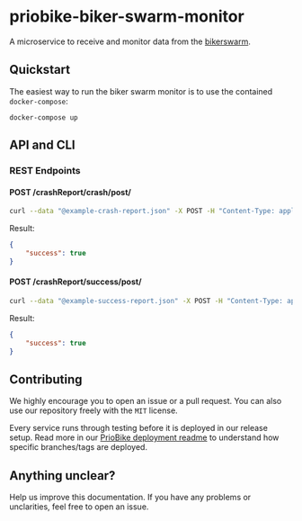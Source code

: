 # priobike-biker-swarm-monitor

A microservice to receive and monitor data from the [bikerswarm](https://github.com/priobike/priobike-biker-swarm).

## Quickstart

The easiest way to run the biker swarm monitor is to use the contained `docker-compose`:
```
docker-compose up
```
## API and CLI

### REST Endpoints

#### POST /crashReport/crash/post/

```bash
curl --data "@example-crash-report.json" -X POST -H "Content-Type: application/json" http://localhost/production/biker-swarm-monitor/crashReports/crash/post/
```
Result:
```json
{
    "success": true
}
```

#### POST /crashReport/success/post/

```bash
curl --data "@example-success-report.json" -X POST -H "Content-Type: application/json" http://localhost/production/biker-swarm-monitor/crashReports/success/post/
```
Result:
```json
{
    "success": true
}
```
## Contributing

We highly encourage you to open an issue or a pull request. You can also use our repository freely with the `MIT` license.

Every service runs through testing before it is deployed in our release setup. Read more in our [PrioBike deployment readme](https://github.com/priobike/.github/blob/main/wiki/deployment.md) to understand how specific branches/tags are deployed.

## Anything unclear?

Help us improve this documentation. If you have any problems or unclarities, feel free to open an issue.
